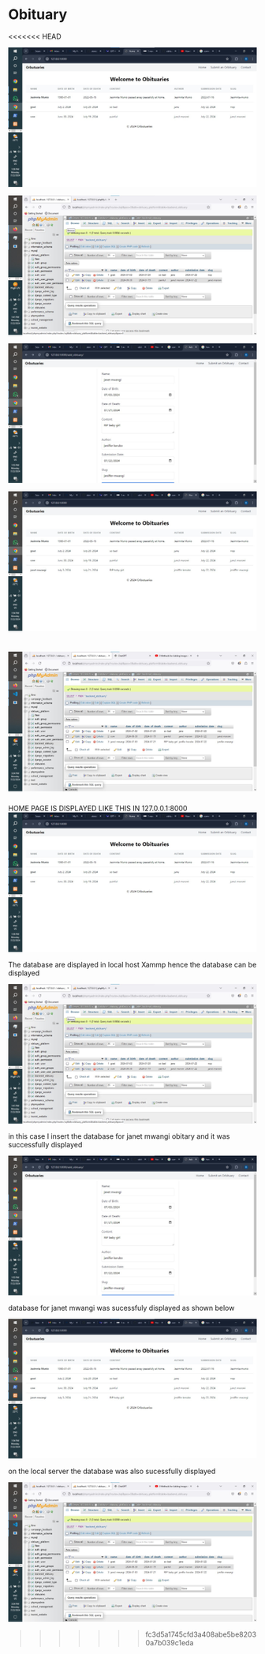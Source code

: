 # Obituary
<<<<<<< HEAD

![Home page](https://github.com/Beverline-9296/obituary/blob/main/images/obituary1.jpg)

![Database local host](https://github.com/Beverline-9296/obituary/blob/main/images/obituary2.jpg)

![Submit form and example](https://github.com/Beverline-9296/obituary/blob/main/images/obituary4.jpg)

![View Result for the previous input](https://github.com/Beverline-9296/obituary/blob/main/images/obituary5.jpg)

![View Result for the previous input](https://github.com/Beverline-9296/obituary/blob/main/images/obituary6.jpg)
=======
HOME PAGE IS DISPLAYED LIKE THIS IN 127.0.0.1:8000
![Home page](https://github.com/Beverline-9296/obituary/blob/main/images/obituary1.jpg)

The database are displayed in local host Xammp hence the database can be displayed

![Database local host](https://github.com/Beverline-9296/obituary/blob/main/images/obituary2.jpg)

in this case I insert the database for janet mwangi obitary and it was successfully displayed

![Submit form and example](https://github.com/Beverline-9296/obituary/blob/main/images/obituary4.jpg)

database for janet mwangi was sucessfuly displayed as shown below

![View Result for the previous input](https://github.com/Beverline-9296/obituary/blob/main/images/obituary5.jpg)

on the local server the database was also sucessfully displayed

![View Result for the previous input](https://github.com/Beverline-9296/obituary/blob/main/images/obituary6.jpg)
>>>>>>> fc3d5a1745cfd3a408abe5be82030a7b039c1eda
